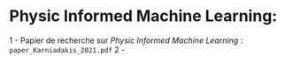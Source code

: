 # **Physic Informed Machine Learning**: 
1 - Papier de recherche sur *Physic Informed Machine Learning* : `paper_Karniadakis_2021.pdf`
2 - 
